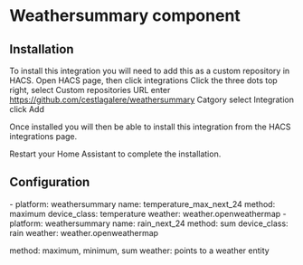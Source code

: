 # Weathersummary component

## Installation

To install this integration you will need to add this as a custom repository in HACS.
Open HACS page, then click integrations
Click the three dots top right, select Custom repositories
URL enter <https://github.com/cestlagalere/weathersummary>
Catgory select Integration
click Add

Once installed you will then be able to install this integration from the HACS integrations page.

Restart your Home Assistant to complete the installation.

## Configuration

  \- platform: weathersummary
    name: temperature_max_next_24
    method: maximum
    device_class: temperature
    weather: weather.openweathermap
  \- platform: weathersummary
    name: rain_next_24
    method: sum
    device_class: rain
    weather: weather.openweathermap

method: maximum, minimum, sum
weather: points to a weather entity